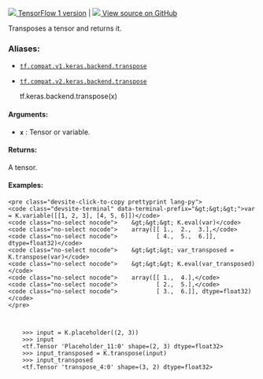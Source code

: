 [ ![](https://tensorflow.google.cn/images/tf_logo_32px.png) TensorFlow 1
version](/versions/r1.15/api_docs/python/tf/keras/backend/transpose) |  [
![](https://tensorflow.google.cn/images/GitHub-Mark-32px.png) View source on
GitHub
](https://github.com/tensorflow/tensorflow/blob/r2.0/tensorflow/python/keras/backend.py#L1907-L1940)  
  
  
Transposes a tensor and returns it.

### Aliases:

  * [`tf.compat.v1.keras.backend.transpose`](/api_docs/python/tf/keras/backend/transpose)
  * [`tf.compat.v2.keras.backend.transpose`](/api_docs/python/tf/keras/backend/transpose)

    
    
    tf.keras.backend.transpose(x)
    

#### Arguments:

  * **`x`** : Tensor or variable.

#### Returns:

A tensor.

#### Examples:

    
    
    <pre class="devsite-click-to-copy prettyprint lang-py">
    <code class="devsite-terminal" data-terminal-prefix="&gt;&gt;&gt;">var = K.variable([[1, 2, 3], [4, 5, 6]])</code>
    <code class="no-select nocode">    &gt;&gt;&gt; K.eval(var)</code>
    <code class="no-select nocode">    array([[ 1.,  2.,  3.],</code>
    <code class="no-select nocode">           [ 4.,  5.,  6.]], dtype=float32)</code>
    <code class="no-select nocode">    &gt;&gt;&gt; var_transposed = K.transpose(var)</code>
    <code class="no-select nocode">    &gt;&gt;&gt; K.eval(var_transposed)</code>
    <code class="no-select nocode">    array([[ 1.,  4.],</code>
    <code class="no-select nocode">           [ 2.,  5.],</code>
    <code class="no-select nocode">           [ 3.,  6.]], dtype=float32)</code>
    </pre>
    
    
    
        >>> input = K.placeholder((2, 3))
        >>> input
        <tf.Tensor 'Placeholder_11:0' shape=(2, 3) dtype=float32>
        >>> input_transposed = K.transpose(input)
        >>> input_transposed
        <tf.Tensor 'transpose_4:0' shape=(3, 2) dtype=float32>
    
    

